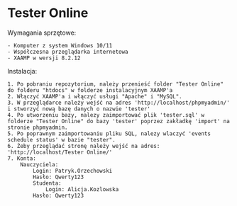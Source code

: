 # Tester Online

Wymagania sprzętowe:
	
	- Komputer z system Windows 10/11
	- Współczesna przeglądarka internetowa  
	- XAAMP w wersji 8.2.12
	
Instalacja:
	
	1. Po pobraniu repozytorium, należy przenieść folder "Tester Online" do folderu "htdocs" w folderze instalacyjnym XAAMP'a
	2. Włączyć XAAMP'a i włączyć usługi "Apache" i "MySQL".
	3. W przeglądarce należy wejść na adres 'http://localhost/phpmyadmin/' i stworzyć nową bazę danych o nazwie 'tester'
	4. Po utworzeniu bazy, nalezy zaimportować plik 'tester.sql' w folderze "Tester Online" do bazy 'tester' poprzez zakładkę 'import' na stronie phpmyadmin.
	5. Po poprawnym zaimportowaniu pliku SQL, nalezy wlaczyć 'events schedule status' w bazie "tester".
 	6. Żeby przeglądać stronę należy wejść na adres: 'http://localhost/Tester Online/'
  	7. Konta:
   		Nauczyciela: 
			Login: Patryk.Orzechowski
  			Hasło: Qwerty123
     		Studenta:
       			Login: Alicja.Kozlowska
	  		Hasło: Qwerty123
    	
	
